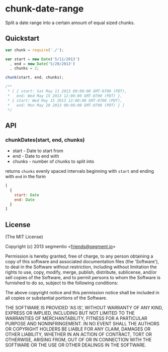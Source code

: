 
# chunk-date-range

  Split a date range into a certain amount of equal sized chunks.

## Quickstart

```javascript
var chunk = require('./');

var start = new Date('5/11/2013')
  , end = new Date('5/20/2013')
  , chunks = 2;

chunk(start, end, chunks);

/**
 * [ { start: Sat May 11 2013 00:00:00 GMT-0700 (PDT),
 *   end: Wed May 15 2013 12:00:00 GMT-0700 (PDT) },
 * { start: Wed May 15 2013 12:00:00 GMT-0700 (PDT),
 *   end: Mon May 20 2013 00:00:00 GMT-0700 (PDT) } ]
 */
```

## API

### chunkDates(start, end, chunks)

  * start - Date to start from
  * end - Date to end with
  * chunks - number of chunks to split into

  returns `chunks` evenly spaced intervals beginning with `start` and ending with `end` in the form

  ```javascript
  [
    {
      start: Date
      end: Date
    }
  ]
  ```

## License

(The MIT License)

Copyright (c) 2013 segmentio &lt;friends@segment.io&gt;

Permission is hereby granted, free of charge, to any person obtaining
a copy of this software and associated documentation files (the
'Software'), to deal in the Software without restriction, including
without limitation the rights to use, copy, modify, merge, publish,
distribute, sublicense, and/or sell copies of the Software, and to
permit persons to whom the Software is furnished to do so, subject to
the following conditions:

The above copyright notice and this permission notice shall be
included in all copies or substantial portions of the Software.

THE SOFTWARE IS PROVIDED 'AS IS', WITHOUT WARRANTY OF ANY KIND,
EXPRESS OR IMPLIED, INCLUDING BUT NOT LIMITED TO THE WARRANTIES OF
MERCHANTABILITY, FITNESS FOR A PARTICULAR PURPOSE AND NONINFRINGEMENT.
IN NO EVENT SHALL THE AUTHORS OR COPYRIGHT HOLDERS BE LIABLE FOR ANY
CLAIM, DAMAGES OR OTHER LIABILITY, WHETHER IN AN ACTION OF CONTRACT,
TORT OR OTHERWISE, ARISING FROM, OUT OF OR IN CONNECTION WITH THE
SOFTWARE OR THE USE OR OTHER DEALINGS IN THE SOFTWARE.